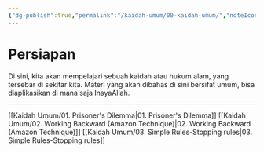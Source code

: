 ```yaml
---
{"dg-publish":true,"permalink":"/kaidah-umum/00-kaidah-umum/","noteIcon":"","updated":"2025-10-31T09:57:40.236+07:00"}
---
```


# Persiapan
Di sini, kita akan mempelajari sebuah kaidah atau hukum alam, yang tersebar di sekitar kita. Materi yang akan dibahas di sini bersifat umum, bisa diaplikasikan di mana saja InsyaAllah.
___
[[Kaidah Umum/01. Prisoner's Dilemma\|01. Prisoner's Dilemma]]
[[Kaidah Umum/02. Working Backward (Amazon Technique)\|02. Working Backward (Amazon Technique)]]
[[Kaidah Umum/03. Simple Rules-Stopping rules\|03. Simple Rules-Stopping rules]]